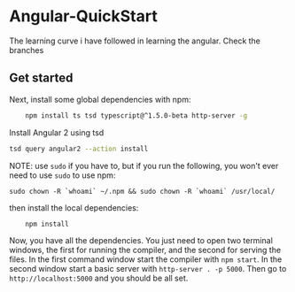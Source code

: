 # Angular-QuickStart
The learning curve i have followed in learning the angular. Check the branches

## Get started
Next, install some global dependencies with npm:
```bash
	npm install ts tsd typescript@^1.5.0-beta http-server -g
```
Install Angular 2 using tsd
```bash
tsd query angular2 --action install
```

NOTE: use `sudo` if you have to, but if you run the following, you won't ever need to use `sudo` to use npm:

	sudo chown -R `whoami` ~/.npm && sudo chown -R `whoami` /usr/local/

then install the local dependencies:
```bash
	npm install
```
Now, you have all the dependencies. You just need to open two terminal windows, the first for running the compiler, and the second for serving the files. In the first command window start the compiler with `npm start`. In the second window start a basic server with `http-server . -p 5000`. Then go to `http://localhost:5000` and you should be all set.